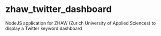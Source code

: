 # zhaw_twitter_dashboard
NodeJS application for ZHAW (Zurich University of Applied Sciences) to display a Twitter keyword dashboard
